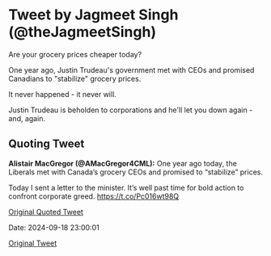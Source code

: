 # Tweet by Jagmeet Singh (@theJagmeetSingh)

Are your grocery prices cheaper today?

One year ago, Justin Trudeau's government met with CEOs and promised Canadians to "stabilize" grocery prices.

It never happened - it never will.

Justin Trudeau is beholden to corporations and he'll let you down again - and, again.

## Quoting Tweet

**Alistair MacGregor (@AMacGregor4CML):** One year ago today, the Liberals met with Canada’s grocery CEOs and promised to “stabilize” prices.

Today I sent a letter to the minister. It’s well past time for bold action to confront corporate greed. https://t.co/Pc016wt98Q

[Original Quoted Tweet](https://x.com/AMacGregor4CML/status/1836471587417047048)

Date: 2024-09-18 23:00:01

[Original Tweet](https://x.com/theJagmeetSingh/status/1836540711245877702)
